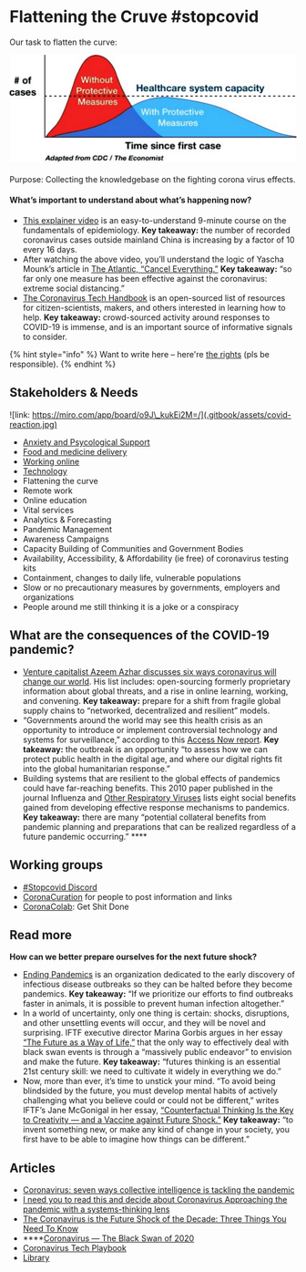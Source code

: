 # Flattening the Cruve \#stopcovid

Our task to flatten the curve:

![](.gitbook/assets/image%20%281%29.png)

Purpose: Collecting the knowledgebase on the fighting corona virus effects. 

#### What’s important to understand about what’s happening now?

* [This explainer video](https://www.youtube.com/watch?v=Kas0tIxDvrg) is an easy-to-understand 9-minute course on the fundamentals of epidemiology. **Key takeaway:** the number of recorded coronavirus cases outside mainland China is increasing by a factor of 10 every 16 days.
* After watching the above video, you’ll understand the logic of Yascha Mounk’s article in [The Atlantic, “Cancel Everything.”](https://www.theatlantic.com/ideas/archive/2020/03/coronavirus-cancel-everything/607675/) **Key takeaway:** “so far only one measure has been effective against the coronavirus: extreme social distancing.”
* [The Coronavirus Tech Handbook](https://coronavirustechhandbook.com/) is an open-sourced list of resources for citizen-scientists, makers, and others interested in learning how to help. **Key takeaway:** crowd-sourced activity around responses to COVID-19 is immense, and is an important source of informative signals to consider.

{% hint style="info" %}
Want to write here – here're [the rights](https://app.gitbook.com/invite/dgov?invite=-M2JRBARwkcPd9AED8KT) \(pls be responsible\).
{% endhint %}

## Stakeholders & Needs

![link: https://miro.com/app/board/o9J\_kukEi2M=/](.gitbook/assets/covid-reaction.jpg)

* [Anxiety and Psycological Support](psychological-support.md)
* [Food and medicine delivery](food-and-medicine-supply-chains.md)
* [Working online](moving-events-online.md)
* [Technology](tech.md)
* Flattening the curve
* Remote work
* Online education
* Vital services
* Analytics & Forecasting
* Pandemic Management
* Awareness Campaigns
* Capacity Building of Communities and Government Bodies
* Availability, Accessibility, & Affordability \(ie free\) of coronavirus testing kits
* Containment, changes to daily life, vulnerable populations
* Slow or no precautionary measures by governments, employers and organizations
* People around me still thinking it is a joke or a conspiracy

## **What are the consequences of the COVID-19 pandemic?**

* [Venture capitalist Azeem Azhar discusses six ways coronavirus will change our world](https://www.exponentialview.co/p/-six-ways-coronavirus-will-change). His list includes: open-sourcing formerly proprietary information about global threats, and a rise in online learning, working, and convening. **Key takeaway:** prepare for a shift from fragile global supply chains to “networked, decentralized and resilient” models.
* “Governments around the world may see this health crisis as an opportunity to introduce or implement controversial technology and systems for surveillance,” according to this [Access Now report](https://www.accessnow.org/protect-digital-rights-promote-public-health-towards-a-better-coronavirus-response/). **Key takeaway:** the outbreak is an opportunity “to assess how we can protect public health in the digital age, and where our digital rights fit into the global humanitarian response.”
* Building systems that are resilient to the global effects of pandemics could have far-reaching benefits. This 2010 paper published in the journal Influenza and [Other Respiratory Viruses](https://www.ncbi.nlm.nih.gov/pmc/articles/PMC4941659/) lists eight social benefits gained from developing effective response mechanisms to pandemics. **Key takeaway:** there are many “potential collateral benefits from pandemic planning and preparations that can be realized regardless of a future pandemic occurring.” ****



## Working groups

* [\#Stopcovid Discord](https://discord.gg/rs8Jyg)
* [CoronaCuration](https://t.me/joinchat/KFwHIRhxdvdjrA9y2_EyUw) for people to post information and links
* [CoronaColab](https://t.me/joinchat/KFwHIRnRj6KrH6Q5D8hZkw): Get Shit Done

## Read more

**How can we better prepare ourselves for the next future shock?**

* [Ending Pandemics](https://endingpandemics.org/) is an organization dedicated to the early discovery of infectious disease outbreaks so they can be halted before they become pandemics. **Key takeaway:** “If we prioritize our efforts to find outbreaks faster in animals, it is possible to prevent human infection altogether.”
* In a world of uncertainty, only one thing is certain: shocks, disruptions, and other unsettling events will occur, and they will be novel and surprising. IFTF executive director Marina Gorbis argues in her essay [“The Future as a Way of Life,”](https://medium.com/@mgorbis/the-future-as-a-way-of-life-4bc314ec97de) that the only way to effectively deal with black swan events is through a “massively public endeavor” to envision and make the future. **Key takeaway:** “futures thinking is an essential 21st century skill: we need to cultivate it widely in everything we do.”
* Now, more than ever, it’s time to unstick your mind. “To avoid being blindsided by the future, you must develop mental habits of actively challenging what you believe could or could not be different,” writes IFTF’s Jane McGonigal in her essay, [“Counterfactual Thinking Is the Key to Creativity — and a Vaccine against Future Shock.”](https://medium.com/institute-for-the-future/counterfactual-thinking-is-the-key-to-creativity-and-a-vaccine-against-future-shock-9774a111b996) **Key takeaway:** “to invent something new, or make any kind of change in your society, you first have to be able to imagine how things can be different.”

## Articles

* [Coronavirus: seven ways collective intelligence is tackling the pandemic](https://theconversation.com/coronavirus-seven-ways-collective-intelligence-is-tackling-the-pandemic-133553)
* [I need you to read this and decide about Coronavirus Approaching the pandemic with a systems-thinking lens](https://medium.com/@phoebetickell/i-need-you-to-read-this-and-decide-about-coronavirus-6dd184745b33)
* [The Coronavirus is the Future Shock of the Decade: Three Things You Need To Know](https://mailchi.mp/iftf/news-from-the-future-issue-1478053?e=76e445d5a7)
* \*\*\*\*[Coronavirus — The Black Swan of 2020](https://angel.co/re/story/13514)
* [Coronavirus Tech Playbook](https://coronavirustechhandbook.com/)
* [Library](https://coronavirustechhandbook.com/communities)





